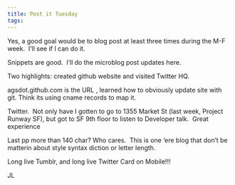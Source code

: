 ```yaml
---
title: Post it Tuesday
tags: 
---
```

Yes, a good goal would be to blog post at least three times during the M-F week.  I’ll see if I can do it.  

Snippets are good.  I’ll do the microblog post updates here.  

Two highlights: created github website and visited Twitter HQ.  

agsdot.github.com is the URL , learned how to obviously update site with git. Think its using cname records to map it.  

Twitter.  Not only have I gotten to go to 1355 Market St (last week, Project Runway SF), but got to SF 9th floor to listen to Developer talk.  Great experience  

Last pp more than 140 char? Who cares.  This is one ‘ere blog that don’t be matterin about style syntax diction or letter length.  

Long live Tumblr, and long live Twitter Card on Mobile!!!

JL
